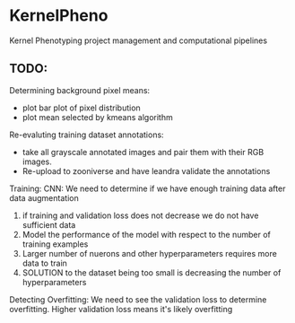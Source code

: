 # KernelPheno
Kernel Phenotyping project management and computational pipelines

## TODO:

Determining background pixel means:

* plot bar plot of pixel distribution
* plot mean selected by kmeans algorithm

Re-evaluting training dataset annotations:
* take all grayscale annotated images and pair them with their RGB images. 
* Re-upload to zooniverse and have leandra validate the annotations

Training:
  CNN:
    We need to determine if we have enough training data after data augmentation
1. if training and validation loss does not decrease we do not have sufficient data
2. Model the performance of the model with respect to the number of training examples
3. Larger number of nuerons and other hyperparameters requires more data to train
4. SOLUTION to the dataset being too small is decreasing the number of hyperparameters
    
Detecting Overfitting:
  We need to see the validation loss to determine overfitting. Higher validation loss means it's likely overfitting
  
  

